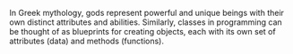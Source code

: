  In Greek mythology, gods represent powerful and unique beings with their own distinct attributes and abilities. Similarly, classes in programming can be thought of as blueprints for creating objects, each with its own set of attributes (data) and methods (functions).
